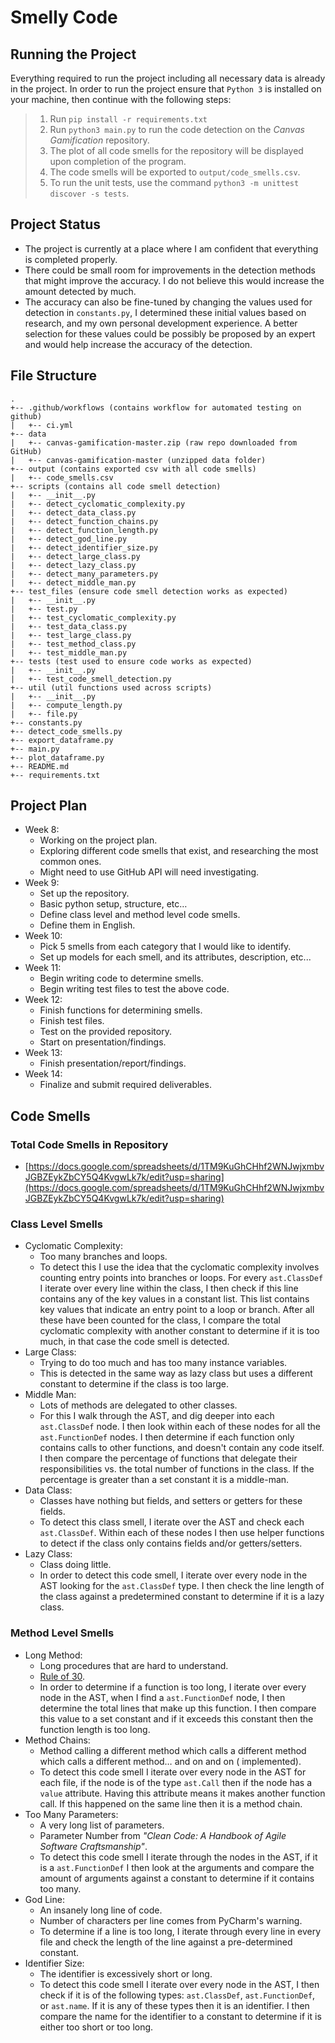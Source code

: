 # Smelly Code

## Running the Project

Everything required to run the project including all necessary data is already in the project. In order to run the
project ensure that `Python 3` is installed on your machine, then continue with the following steps:

> 1. Run `pip install -r requirements.txt`
> 2. Run `python3 main.py` to run the code detection on the _Canvas Gamification_ repository.
> 3. The plot of all code smells for the repository will be displayed upon completion of the program.
> 4. The code smells will be exported to `output/code_smells.csv`.
> 5. To run the unit tests, use the command `python3 -m unittest discover -s tests`.

## Project Status

- The project is currently at a place where I am confident that everything is completed properly.
- There could be small room for improvements in the detection methods that might improve the accuracy. I do not believe
  this would increase the amount detected by much.
- The accuracy can also be fine-tuned by changing the values used for detection in `constants.py`, I determined these
  initial values based on research, and my own personal development experience. A better selection for these values
  could be possibly be proposed by an expert and would help increase the accuracy of the detection.

## File Structure

```
.
+-- .github/workflows (contains workflow for automated testing on github)
|   +-- ci.yml
+-- data
|   +-- canvas-gamification-master.zip (raw repo downloaded from GitHub)
|   +-- canvas-gamification-master (unzipped data folder)
+-- output (contains exported csv with all code smells)
|   +-- code_smells.csv
+-- scripts (contains all code smell detection)
|   +-- __init__.py
|   +-- detect_cyclomatic_complexity.py
|   +-- detect_data_class.py
|   +-- detect_function_chains.py
|   +-- detect_function_length.py
|   +-- detect_god_line.py
|   +-- detect_identifier_size.py
|   +-- detect_large_class.py
|   +-- detect_lazy_class.py
|   +-- detect_many_parameters.py
|   +-- detect_middle_man.py
+-- test_files (ensure code smell detection works as expected)
|   +-- __init__.py
|   +-- test.py
|   +-- test_cyclomatic_complexity.py
|   +-- test_data_class.py
|   +-- test_large_class.py
|   +-- test_method_class.py
|   +-- test_middle_man.py
+-- tests (test used to ensure code works as expected)
|   +-- __init__.py
|   +-- test_code_smell_detection.py
+-- util (util functions used across scripts)
|   +-- __init__.py
|   +-- compute_length.py
|   +-- file.py
+-- constants.py
+-- detect_code_smells.py
+-- export_dataframe.py
+-- main.py
+-- plot_dataframe.py
+-- README.md
+-- requirements.txt
```

## Project Plan

- Week 8:
    - Working on the project plan.
    - Exploring different code smells that exist, and researching the most common ones.
    - Might need to use GitHub API will need investigating.
- Week 9:
    - Set up the repository.
    - Basic python setup, structure, etc…
    - Define class level and method level code smells.
    - Define them in English.
- Week 10:
    - Pick 5 smells from each category that I would like to identify.
    - Set up models for each smell, and its attributes, description, etc...
- Week 11:
    - Begin writing code to determine smells.
    - Begin writing test files to test the above code.
- Week 12:
    - Finish functions for determining smells.
    - Finish test files.
    - Test on the provided repository.
    - Start on presentation/findings.
- Week 13:
    - Finish presentation/report/findings.
- Week 14:
    - Finalize and submit required deliverables.

## Code Smells

### Total Code Smells in Repository

- [https://docs.google.com/spreadsheets/d/1TM9KuGhCHhf2WNJwjxmbvJGBZEykZbCY5Q4KvgwLk7k/edit?usp=sharing](https://docs.google.com/spreadsheets/d/1TM9KuGhCHhf2WNJwjxmbvJGBZEykZbCY5Q4KvgwLk7k/edit?usp=sharing)

### Class Level Smells

- Cyclomatic Complexity:
    - Too many branches and loops.
    - To detect this I use the idea that the cyclomatic complexity involves counting entry points into branches or
      loops. For every `ast.ClassDef` I iterate over every line within the class, I then check if this line contains any
      of the key values in a constant list. This list contains key values that indicate an entry point to a loop or
      branch. After all these have been counted for the class, I compare the total cyclomatic complexity with another
      constant to determine if it is too much, in that case the code smell is detected.
- Large Class:
    - Trying to do too much and has too many instance variables.
    - This is detected in the same way as lazy class but uses a different constant to determine if the class is too
      large.
- Middle Man:
    - Lots of methods are delegated to other classes.
    - For this I walk through the AST, and dig deeper into each `ast.ClassDef` node. I then look within each of these
      nodes for all the `ast.FunctionDef` nodes. I then determine if each function only contains calls to other
      functions, and doesn't contain any code itself. I then compare the percentage of functions that delegate their
      responsibilities vs. the total number of functions in the class. If the percentage is greater than a set constant
      it is a middle-man.
- Data Class:
    - Classes have nothing but fields, and setters or getters for these fields.
    - To detect this class smell, I iterate over the AST and check each `ast.ClassDef`. Within each of these nodes I
      then use helper functions to detect if the class only contains fields and/or getters/setters.
- Lazy Class:
    - Class doing little.
    - In order to detect this code smell, I iterate over every node in the AST looking for the `ast.ClassDef` type. I
      then check the line length of the class against a predetermined constant to determine if it is a lazy class.

### Method Level Smells

- Long Method:
    - Long procedures that are hard to understand.
    - [Rule of 30](https://dzone.com/articles/rule-30-–-when-method-class-or).
    - In order to determine if a function is too long, I iterate over every node in the AST, when I find
      a `ast.FunctionDef` node, I then determine the total lines that make up this function. I then compare this value
      to a set constant and if it exceeds this constant then the function length is too long.
- Method Chains:
    - Method calling a different method which calls a different method which calls a different method… and on and on (
      implemented).
    - To detect this code smell I iterate over every node in the AST for each file, if the node is of the
      type `ast.Call` then if the node has a `value` attribute. Having this attribute means it makes another function
      call. If this happened on the same line then it is a method chain.
- Too Many Parameters:
    - A very long list of parameters.
    - Parameter Number from _"Clean Code: A Handbook of Agile Software Craftsmanship"_.
    - To detect this code smell I iterate through the nodes in the AST, if it is a `ast.FunctionDef` I then look at the
      arguments and compare the amount of arguments against a constant to determine if it contains too many.
- God Line:
    - An insanely long line of code.
    - Number of characters per line comes from PyCharm's warning.
    - To determine if a line is too long, I iterate through every line in every file and check the length of the line
      against a pre-determined constant.
- Identifier Size:
    - The identifier is excessively short or long.
    - To detect this code smell I iterate over every node in the AST, I then check if it is of the following
      types: `ast.ClassDef`, `ast.FunctionDef`, or `ast.name`. If it is any of these types then it is an identifier. I
      then compare the name for the identifier to a constant to determine if it is either too short or too long.